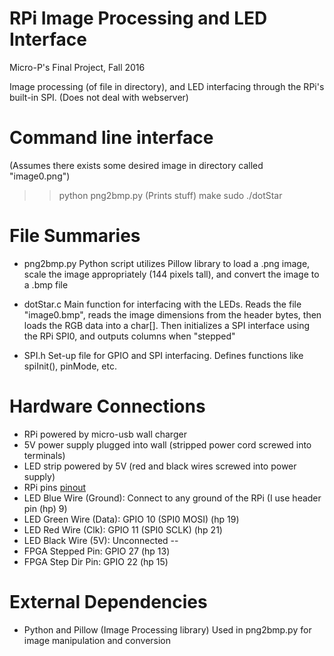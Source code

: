 # RPi Image Processing and LED Interface
Micro-P's Final Project, Fall 2016

Image processing (of file in directory), and LED interfacing through the RPi's built-in SPI. (Does not deal with webserver)

# Command line interface
(Assumes there exists some desired image in directory called "image0.png")
 >> python png2bmp.py
(Prints stuff)
 >> make
 >> sudo ./dotStar

# File Summaries
* png2bmp.py
  Python script utilizes Pillow library to load a .png image, scale the image appropriately (144 pixels tall), and convert the image to a .bmp file

* dotStar.c
  Main function for interfacing with the LEDs. Reads the file "image0.bmp", reads the image dimensions from the header bytes, then loads the RGB data into a char[]. Then initializes a SPI interface using the RPi SPI0, and outputs columns when "stepped"

* SPI.h
  Set-up file for GPIO and SPI interfacing. Defines functions like spiInit(), pinMode, etc.

# Hardware Connections
* RPi powered by micro-usb wall charger
* 5V power supply plugged into wall (stripped power cord screwed into terminals)
* LED strip powered by 5V (red and black wires screwed into power supply)
* RPi pins [pinout](https://az835927.vo.msecnd.net/sites/iot/Resources/images/PinMappings/RP2_Pinout.png)
 * LED Blue Wire (Ground): Connect to any ground of the RPi (I use header pin (hp) 9)
 * LED Green Wire (Data): GPIO 10 (SPI0 MOSI) (hp 19)
 * LED Red Wire (Clk): GPIO 11 (SPI0 SCLK) (hp 21)
 * LED Black Wire (5V): Unconnected --
 * FPGA Stepped Pin: GPIO 27 (hp 13)
 * FPGA Step Dir Pin: GPIO 22 (hp 15)

# External Dependencies
* Python and Pillow (Image Processing library)
  Used in png2bmp.py for image manipulation and conversion

